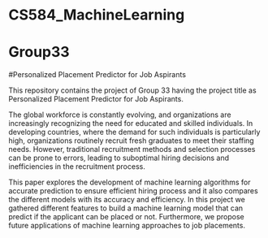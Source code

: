 # CS584_MachineLearning
# Group33
#Personalized Placement Predictor for Job Aspirants

This repository contains the project of Group 33 having the project title as Personalized Placement Predictor for Job Aspirants.

The global workforce is constantly evolving, and organizations are increasingly recognizing the need for educated and skilled individuals. In developing countries, where the demand for such individuals is particularly high, organizations routinely recruit fresh graduates to meet their staffing needs. However, traditional recruitment methods and selection processes can be prone to errors, leading to suboptimal hiring decisions and inefficiencies in the recruitment process.

This paper explores the development of machine learning algorithms for accurate prediction to ensure efficient hiring process and it also compares the different models with its accuracy and efficiency. In this project we gathered different features to build a machine learning model that can predict if the applicant can be placed or not. Furthermore, we propose future applications of machine learning approaches to job placements.
